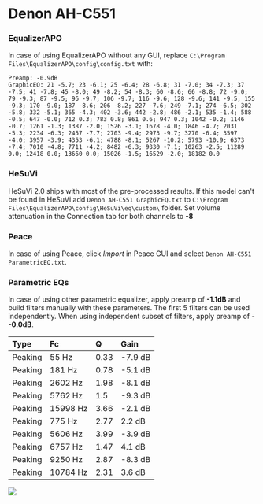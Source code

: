 # Denon AH-C551

### EqualizerAPO
In case of using EqualizerAPO without any GUI, replace `C:\Program Files\EqualizerAPO\config\config.txt`
with:
```
Preamp: -0.9dB
GraphicEQ: 21 -5.7; 23 -6.1; 25 -6.4; 28 -6.8; 31 -7.0; 34 -7.3; 37 -7.5; 41 -7.8; 45 -8.0; 49 -8.2; 54 -8.3; 60 -8.6; 66 -8.8; 72 -9.0; 79 -9.3; 87 -9.5; 96 -9.7; 106 -9.7; 116 -9.6; 128 -9.6; 141 -9.5; 155 -9.3; 170 -9.0; 187 -8.6; 206 -8.2; 227 -7.6; 249 -7.1; 274 -6.5; 302 -5.8; 332 -5.1; 365 -4.3; 402 -3.6; 442 -2.8; 486 -2.1; 535 -1.4; 588 -0.5; 647 -0.0; 712 0.3; 783 0.8; 861 0.6; 947 0.3; 1042 -0.2; 1146 -0.7; 1261 -1.3; 1387 -2.0; 1526 -3.1; 1678 -4.0; 1846 -4.7; 2031 -5.3; 2234 -6.3; 2457 -7.7; 2703 -9.4; 2973 -9.7; 3270 -6.4; 3597 -4.0; 3957 -3.9; 4353 -6.1; 4788 -8.1; 5267 -10.2; 5793 -10.9; 6373 -7.4; 7010 -4.8; 7711 -4.2; 8482 -6.3; 9330 -7.1; 10263 -2.5; 11289 0.0; 12418 0.0; 13660 0.0; 15026 -1.5; 16529 -2.0; 18182 0.0
```

### HeSuVi
HeSuVi 2.0 ships with most of the pre-processed results. If this model can't be found in HeSuVi add
`Denon AH-C551 GraphicEQ.txt` to `C:\Program Files\EqualizerAPO\config\HeSuVi\eq\custom\` folder.
Set volume attenuation in the Connection tab for both channels to **-8**

### Peace
In case of using Peace, click *Import* in Peace GUI and select `Denon AH-C551 ParametricEQ.txt`.

### Parametric EQs
In case of using other parametric equalizer, apply preamp of **-1.1dB** and build filters manually
with these parameters. The first 5 filters can be used independently.
When using independent subset of filters, apply preamp of **--0.0dB**.

| Type    | Fc       |    Q | Gain    |
|:--------|:---------|:-----|:--------|
| Peaking | 55 Hz    | 0.33 | -7.9 dB |
| Peaking | 181 Hz   | 0.78 | -5.1 dB |
| Peaking | 2602 Hz  | 1.98 | -8.1 dB |
| Peaking | 5762 Hz  | 1.5  | -9.3 dB |
| Peaking | 15998 Hz | 3.66 | -2.1 dB |
| Peaking | 775 Hz   | 2.77 | 2.2 dB  |
| Peaking | 5606 Hz  | 3.99 | -3.9 dB |
| Peaking | 6757 Hz  | 1.47 | 4.1 dB  |
| Peaking | 9250 Hz  | 2.87 | -8.3 dB |
| Peaking | 10784 Hz | 2.31 | 3.6 dB  |

![](https://raw.githubusercontent.com/jaakkopasanen/AutoEq/master/results/innerfidelity/sbaf-serious/Denon%20AH-C551/Denon%20AH-C551.png)